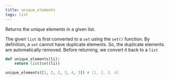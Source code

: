 ```yaml
---
title: unique_elements
tags: list
---
```

Returns the unique elements in a given list.

The given `list` is first converted to a `set` using the `set()` function. By definition, a `set` cannot have duplicate elements. So, the duplicate elements are automatically removed. Before returning, we convert it back to a `list`

```py
def unique_elements(li):
    return list(set(li))
```

```py
unique_elements([1, 2, 2, 3, 4, 3]) # [1, 2, 3, 4]
```
